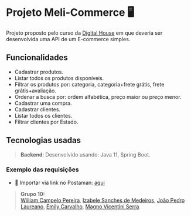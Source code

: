 # Projeto Meli-Commerce 🖥

Projeto proposto pelo curso da [Digital House](https://www.digitalhouse.com/br)  em que deveria ser desenvolvida uma API de um E-commerce simples. 

## Funcionalidades
-   Cadastrar produtos.
-   Listar todos os produtos disponíveis.
-  Filtrar os produtos por: categoria, categoria+frete grátis, frete grátis+avaliação.
- Ordenar a busca por: ordem alfabética, preço maior ou preço menor.
- Cadastrar uma compra.
- Cadastrar clientes.
- Listar todos os clientes.
- Filtrar clientes por Estado.

## Tecnologias usadas
> **Backend**: Desenvolvido usando: Java 11, Spring Boot.

### Exemplo das requisições
- 🔗 Importar via link no Postaman: [aqui](https://www.getpostman.com/collections/9760a6cc519709ec63b8)


> **Grupo 10:**  
[William Campelo Pereira](https://github.com/William-MELI), [Izabele Sanches de Medeiros](https://www.linkedin.com/in/izabelesanches/), [João Pedro Laureano](https://www.linkedin.com/in/joao-pedro-laureano/), [Emily Carvalho](https://www.linkedin.com/in/emily-nilsen-carvalho/), [Magno Vicentini Serra](https://www.linkedin.com/in/magno-vicentini/).

